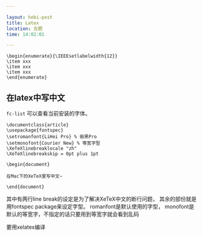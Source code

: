 ```yaml
---

layout: hebi-post
title: Latex
location: 合肥
time: 14:02:01

---
```


```
\begin{enumerate}{\IEEEsetlabelwidth{12}}
\item xxx
\item xxx
\item xxx
\end{enumerate}
```

<!--more-->

## 在latex中写中文

`fc-list` 可以查看当前安装的字体。

```
\documentclass{article}
\usepackage{fontspec}
\setromanfont{LiHei Pro} % 俪黑Pro
\setmonofont{Courier New} % 等宽字型
\XeTeXlinebreaklocale "zh"
\XeTeXlinebreakskip = 0pt plus 1pt

\begin{document}

在Mac下的XeTeX里写中文~

\end{document}
```

其中有两行line break的设定是为了解决XeTeX中文的断行问题，
其余的部份就是用fontspec package来设定字型。
romanfont是默认使用的字型，
monofont是默认的等宽字，不指定的话只要用到等宽字就会看到乱码

要用xelatex编译
